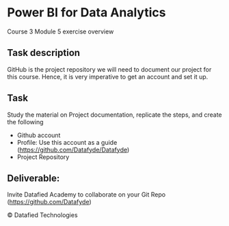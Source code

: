 # Power BI for Data Analytics 
Course 3 Module 5 exercise overview

## Task description
GitHub is the project repository we will need to document our project for this course. Hence, it is very imperative to get an account and set it up.

## Task
Study the material on Project documentation, replicate the steps, and create the following
- Github account
- Profile: Use this account as a guide (https://github.com/Datafyde/Datafyde)
- Project Repository

## Deliverable:
Invite Datafied Academy to collaborate on your Git Repo (https://github.com/Datafyde)

© Datafied Technologies
